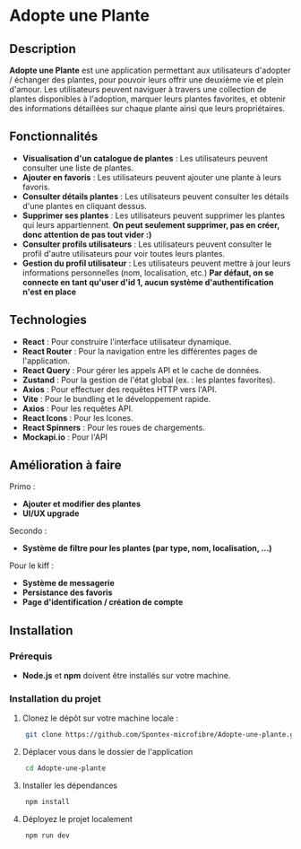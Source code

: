 # Adopte une Plante

## Description

**Adopte une Plante** est une application permettant aux utilisateurs d'adopter / échanger des plantes, pour pouvoir leurs offrir une deuxième vie et plein d'amour. Les utilisateurs peuvent naviguer à travers une collection de plantes disponibles à l'adoption, marquer leurs plantes favorites, et obtenir des informations détaillées sur chaque plante ainsi que leurs propriétaires.

## Fonctionnalités

- **Visualisation d'un catalogue de plantes** : Les utilisateurs peuvent consulter une liste de plantes.
- **Ajouter en favoris** : Les utilisateurs peuvent ajouter une plante à leurs favoris.
- **Consulter détails plantes** : Les utilisateurs peuvent consulter les détails d'une plantes en cliquant dessus.
- **Supprimer ses plantes** : Les utilisateurs peuvent supprimer les plantes qui leurs appartiennent. __On peut seulement supprimer, pas en créer, donc attention de pas tout vider :)__
- **Consulter profils utilisateurs** : Les utilisateurs peuvent consulter le profil d'autre utilisateurs pour voir toutes leurs plantes.
- **Gestion du profil utilisateur** : Les utilisateurs peuvent mettre à jour leurs informations personnelles (nom, localisation, etc.) __Par défaut, on se connecte en tant qu'user d'id 1, aucun système d'authentification n'est en place__

## Technologies

- **React** : Pour construire l'interface utilisateur dynamique.
- **React Router** : Pour la navigation entre les différentes pages de l'application.
- **React Query** : Pour gérer les appels API et le cache de données.
- **Zustand** : Pour la gestion de l'état global (ex. : les plantes favorites).
- **Axios** : Pour effectuer des requêtes HTTP vers l'API.
- **Vite** : Pour le bundling et le développement rapide.
- **Axios** : Pour les requêtes API.
- **React Icons** : Pour les Icones.
- **React Spinners** : Pour les roues de chargements.
- **Mockapi.io** : Pour l'API

## Amélioration à faire
Primo :
- **Ajouter et modifier des plantes**
- **UI/UX upgrade**

Secondo :
- **Système de filtre pour les plantes (par type, nom, localisation, ...)**

Pour le kiff : 
- **Système de messagerie**
- **Persistance des favoris**
- **Page d'identification / création de compte**



## Installation

### Prérequis

- **Node.js** et **npm** doivent être installés sur votre machine.

### Installation du projet

1. Clonez le dépôt sur votre machine locale :
```bash
    git clone https://github.com/Spontex-microfibre/Adopte-une-plante.git
```
2. Déplacer vous dans le dossier de l'application
```bash
    cd Adopte-une-plante
```
3. Installer les dépendances
```bash
    npm install
```
4. Déployez le projet localement
```bash
    npm run dev
```
